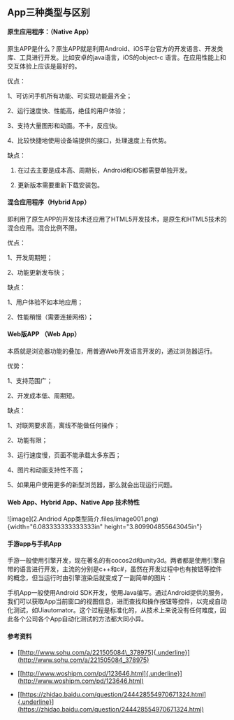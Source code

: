 App三种类型与区别
-----------------

#### 原生应用程序：（Native App）

原生APP是什么？原生APP就是利用Android、iOS平台官方的开发语言、开发类库、工具进行开发。比如安卓的java语言，iOS的object-c
语言。在应用性能上和交互体验上应该是最好的。

优点：

1、可访问手机所有功能、可实现功能最齐全；

2、运行速度快、性能高，绝佳的用户体验；

3、支持大量图形和动画。不卡，反应快。

4、比较快捷地使用设备端提供的接口，处理速度上有优势。

缺点：

1.  在过去主要是成本高、周期长，Android和iOS都需要单独开发。

2.  更新版本需要重新下载安装包。

#### 混合应用程序（Hybrid App）

即利用了原生APP的开发技术还应用了HTML5开发技术，是原生和HTML5技术的混合应用。混合比例不限。

优点：

1、开发周期短；

2、功能更新发布快；

缺点：

1、用户体验不如本地应用；

2、性能稍慢（需要连接网络）；

#### Web版APP （Web App）

本质就是浏览器功能的叠加，用普通Web开发语言开发的，通过浏览器运行。

优势：

1、支持范围广；

2、开发成本低、周期短。

缺点：

1、对联网要求高，离线不能做任何操作；

2、功能有限；

3、运行速度慢，页面不能承载太多东西；

4、图片和动画支持性不高；

5、如果用户使用更多的新型浏览器，那么就会出现运行问题。

#### Web App、Hybrid App、Native App 技术特性

![image](2.Andriod App类型简介.files/image001.png){width="6.083333333333333in"
height="3.809904855643045in"}

#### 手游app与手机App

手游一般使用引擎开发，现在著名的有cocos2d和unity3d。两者都是使用引擎自带的语言进行开发，主流的分别是c++和c\#，虽然在开发过程中也有按钮等控件的概念，但当运行时由引擎渲染后就变成了一副简单的图片：

手机App一般使用Android
SDK开发，使用Java编写。通过Android提供的服务，我们可以获取App当前窗口的视图信息，进而查找和操作按钮等控件，以完成自动化测试，如Uiautomator。这个过程是标准化的，从技术上来说没有任何难度，因此各个公司各个App自动化测试的方法都大同小异。

#### 参考资料

-   [[http://www.sohu.com/a/221505084\_378975]{.underline}](http://www.sohu.com/a/221505084_378975)

-   [[http://www.woshipm.com/pd/123646.html]{.underline}](http://www.woshipm.com/pd/123646.html)

-   [[https://zhidao.baidu.com/question/244428554970671324.html]{.underline}](https://zhidao.baidu.com/question/244428554970671324.html)
